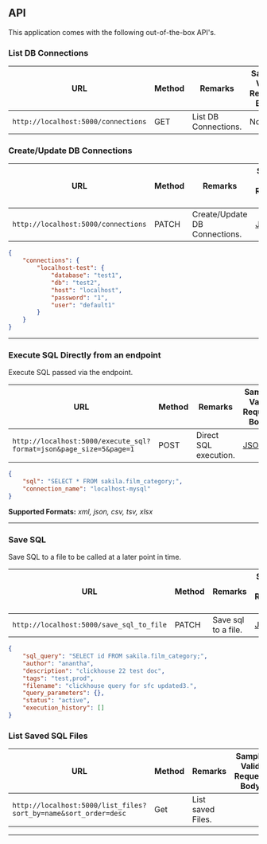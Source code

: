 ## API

This application comes with the following out-of-the-box API's.

### List DB Connections

|                                          URL                       | Method |          Remarks         | Sample Valid Request Body |
|--------------------------------------------------------------------|--------|--------------------------|---------------------------|
|`http://localhost:5000/connections`                                 | GET    |List DB Connections.      |  None                     |

### Create/Update DB Connections

|                                          URL                       | Method |          Remarks            | Sample Valid Request Body |
|--------------------------------------------------------------------|--------|-----------------------------|---------------------------|
|`http://localhost:5000/connections`                                 | PATCH  |Create/Update DB Connections.|  [JSON](#connections)     |

~~~json
{
    "connections": {
        "localhost-test": {
            "database": "test1",
            "db": "test2",
            "host": "localhost",
            "password": "1",
            "user": "default1"
        }
    }        
}
~~~

---  

### Execute SQL Directly from an endpoint

Execute SQL passed via the endpoint.

|                                          URL                       | Method |          Remarks         | Sample Valid Request Body |
|--------------------------------------------------------------------|--------|--------------------------|---------------------------|
|`http://localhost:5000/execute_sql?format=json&page_size=5&page=1`  | POST   |Direct SQL execution.     | [JSON](#api)              |

~~~json
{
    "sql": "SELECT * FROM sakila.film_category;",
    "connection_name": "localhost-mysql"
}
~~~

**Supported Formats:** *xml, json, csv, tsv, xlsx*

--- 

### Save SQL  

Save SQL to a file to be called at a later point in time.

|                                          URL                       | Method |          Remarks         | Sample Valid Request Body |
|--------------------------------------------------------------------|--------|--------------------------|---------------------------|
|`http://localhost:5000/save_sql_to_file`                            | PATCH  |Save sql to a file.       | [JSON](#login)            |

~~~json
{
    "sql_query": "SELECT id FROM sakila.film_category;",
    "author": "anantha",
    "description": "clickhouse 22 test doc",
    "tags": "test,prod",
    "filename": "clickhouse query for sfc updated3.",
    "query_parameters": {},
    "status": "active",
    "execution_history": []
}
~~~

### List Saved SQL Files

|                                          URL                       | Method |          Remarks         | Sample Valid Request Body |
|--------------------------------------------------------------------|--------|--------------------------|---------------------------|
|`http://localhost:5000/list_files?sort_by=name&sort_order=desc`     | Get    | List saved Files.        |                           |

---



